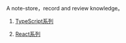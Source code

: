 A note-store，record and review knowledge。


1. <a href='./TypeScript/README.md'>TypeScript系列</a>


2. <a href='./React/README.md'>React系列</a>